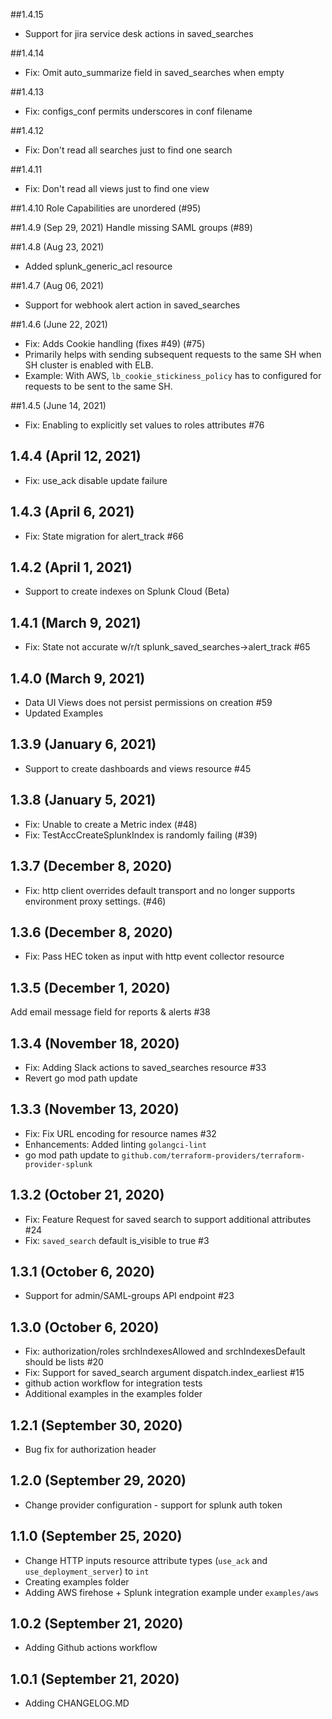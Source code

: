 ##1.4.15
* Support for jira service desk actions in saved_searches

##1.4.14
* Fix: Omit auto_summarize field in saved_searches when empty

##1.4.13
* Fix: configs_conf permits underscores in conf filename

##1.4.12
* Fix: Don't read all searches just to find one search

##1.4.11
* Fix: Don't read all views just to find one view

##1.4.10
Role Capabilities are unordered (#95)

##1.4.9 (Sep 29, 2021)
Handle missing SAML groups (#89)

##1.4.8 (Aug 23, 2021)
* Added splunk_generic_acl resource

##1.4.7 (Aug 06, 2021)
* Support for webhook alert action in saved_searches

##1.4.6 (June 22, 2021)
* Fix:  Adds Cookie handling (fixes #49) (#75)
* Primarily helps with sending subsequent requests to the same SH when SH cluster is enabled with ELB.
* Example: With AWS, `lb_cookie_stickiness_policy` has to configured for requests to be sent to the same SH.

##1.4.5 (June 14, 2021)
* Fix: Enabling to explicitly set values to roles attributes #76

## 1.4.4 (April 12, 2021)
* Fix: use_ack disable update failure

## 1.4.3 (April 6, 2021)
* Fix: State migration for alert_track #66

## 1.4.2 (April 1, 2021)
* Support to create indexes on Splunk Cloud (Beta)

## 1.4.1 (March 9, 2021)
* Fix: State not accurate w/r/t splunk_saved_searches->alert_track #65

## 1.4.0 (March 9, 2021)
* Data UI Views does not persist permissions on creation #59
* Updated Examples

## 1.3.9 (January 6, 2021)
* Support to create dashboards and views resource #45

## 1.3.8 (January 5, 2021)
* Fix: Unable to create a Metric index (#48)
* Fix: TestAccCreateSplunkIndex is randomly failing (#39)

## 1.3.7 (December 8, 2020)
* Fix: http client overrides default transport and no longer supports environment proxy settings. (#46)

## 1.3.6 (December 8, 2020)
* Fix: Pass HEC token as input with http event collector resource

## 1.3.5 (December 1, 2020)
Add email message field for reports & alerts #38

## 1.3.4 (November 18, 2020)
* Fix: Adding Slack actions to saved_searches resource #33
* Revert go mod path update

## 1.3.3 (November 13, 2020)
* Fix: Fix URL encoding for resource names #32
* Enhancements: Added linting `golangci-lint`
* go mod path update to `github.com/terraform-providers/terraform-provider-splunk`

## 1.3.2 (October 21, 2020)
* Fix: Feature Request for saved search to support additional attributes #24
* Fix: `saved_search` default is_visible to true #3

## 1.3.1 (October 6, 2020)
* Support for admin/SAML-groups API endpoint #23

## 1.3.0 (October 6, 2020)
* Fix: authorization/roles srchIndexesAllowed and srchIndexesDefault should be lists #20
* Fix: Support for saved_search argument dispatch.index_earliest #15
* github action workflow for integration tests
* Additional examples in the examples folder

## 1.2.1 (September 30, 2020)
* Bug fix for authorization header

## 1.2.0 (September 29, 2020)
* Change provider configuration - support for splunk auth token

## 1.1.0 (September 25, 2020)
* Change HTTP inputs resource attribute types (`use_ack` and `use_deployment_server`) to `int`
* Creating examples folder
* Adding AWS firehose + Splunk integration example under `examples/aws`

## 1.0.2 (September 21, 2020)
* Adding Github actions workflow

## 1.0.1 (September 21, 2020)
* Adding CHANGELOG.MD
